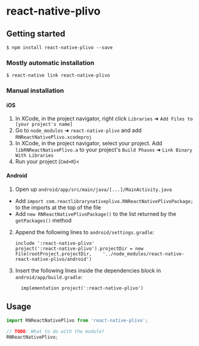 
# react-native-plivo

## Getting started

`$ npm install react-native-plivo --save`

### Mostly automatic installation

`$ react-native link react-native-plivo`

### Manual installation


#### iOS

1. In XCode, in the project navigator, right click `Libraries` ➜ `Add Files to [your project's name]`
2. Go to `node_modules` ➜ `react-native-plivo` and add `RNReactNativePlivo.xcodeproj`
3. In XCode, in the project navigator, select your project. Add `libRNReactNativePlivo.a` to your project's `Build Phases` ➜ `Link Binary With Libraries`
4. Run your project (`Cmd+R`)<

#### Android

1. Open up `android/app/src/main/java/[...]/MainActivity.java`
  - Add `import com.reactlibrarynativeplivo.RNReactNativePlivoPackage;` to the imports at the top of the file
  - Add `new RNReactNativePlivoPackage()` to the list returned by the `getPackages()` method
2. Append the following lines to `android/settings.gradle`:
  	```
  	include ':react-native-plivo'
  	project(':react-native-plivo').projectDir = new File(rootProject.projectDir, 	'../node_modules/react-native-react-native-plivo/android')
  	```
3. Insert the following lines inside the dependencies block in `android/app/build.gradle`:
  	```
      implementation project(':react-native-plivo')
  	```

## Usage
```javascript
import RNReactNativePlivo from 'react-native-plivo';

// TODO: What to do with the module?
RNReactNativePlivo;
```
